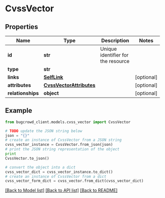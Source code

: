 # CvssVector


## Properties

Name | Type | Description | Notes
------------ | ------------- | ------------- | -------------
**id** | **str** | Unique identifier for the resource | 
**type** | **str** |  | 
**links** | [**SelfLink**](SelfLink.md) |  | [optional] 
**attributes** | [**CvssVectorAttributes**](CvssVectorAttributes.md) |  | [optional] 
**relationships** | **object** |  | [optional] 

## Example

```python
from bugcrowd_client.models.cvss_vector import CvssVector

# TODO update the JSON string below
json = "{}"
# create an instance of CvssVector from a JSON string
cvss_vector_instance = CvssVector.from_json(json)
# print the JSON string representation of the object
print
CvssVector.to_json()

# convert the object into a dict
cvss_vector_dict = cvss_vector_instance.to_dict()
# create an instance of CvssVector from a dict
cvss_vector_form_dict = cvss_vector.from_dict(cvss_vector_dict)
```
[[Back to Model list]](../README.md#documentation-for-models) [[Back to API list]](../README.md#documentation-for-api-endpoints) [[Back to README]](../README.md)


